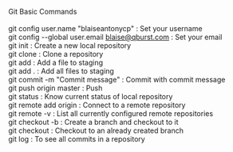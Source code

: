 Git Basic Commands<br/>
<br/>git config user.name "blaiseantonycp" : Set your username
<br/>git config --global user.email blaise@qburst.com : Set your email
<br/>git init : Create a new local repository
<br/>git clone <server> : Clone a repository
<br/>git add <filename> : Add a file to staging
<br/>git add . : Add all files to staging
<br/>git commit -m "Commit message" : Commit with commit message
<br/>git push origin master : Push
<br/>git status : Know current status of local repository
<br/>git remote add origin <server> : Connect to a remote repository
<br/>git remote -v : List all currently configured remote repositories
<br/>git checkout -b <branchname> : Create a branch and checkout to it
<br/>git checkout <branchname> : Checkout to an already created branch
<br/>git log : To see all commits in a repository
